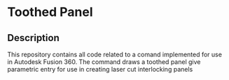# Toothed Panel

## Description

This repository contains all code related to a comand implemented for use in Autodesk Fusion 360.
The command draws a toothed panel give parametric entry for use in creating laser cut interlocking panels
